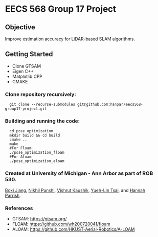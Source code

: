 # EECS 568 Group 17 Project

## Objective

Improve estimation accuracy for LiDAR-based SLAM algorithms.

## Getting Started

- Clone GTSAM
- Eigen C++
- Matplotlib CPP
- CMAKE

### Clone repository recursively:
```
  git clone --recurse-submodules git@github.com:hanpar/eecs568-group17-project.git
```

### Building and running the code:
```
  cd pose_optimization
  mkdir build && cd build
  cmake ..
  make
  #For Floam
  ./pose_optimization_floam
  #For Aloam
  ./pose_optimization_aloam
```

### Created at University of Michigan - Ann Arbor as part of ROB 530.
[Boxi Jiang](mailto:boxij@umich.edu), [Nikhil Punshi](mailto:npunshi@umich.edu), [Vishrut Kaushik](mailto:vishrutk@umich.edu), [Yueh-Lin Tsai](mailto:yuehlint@umich.edu), and [Hannah Parrish](mailto:hjpa@umich.edu).

### References 

- GTSAM: https://gtsam.org/
- FLOAM: https://github.com/wh200720041/floam
- ALOAM: https://github.com/HKUST-Aerial-Robotics/A-LOAM
